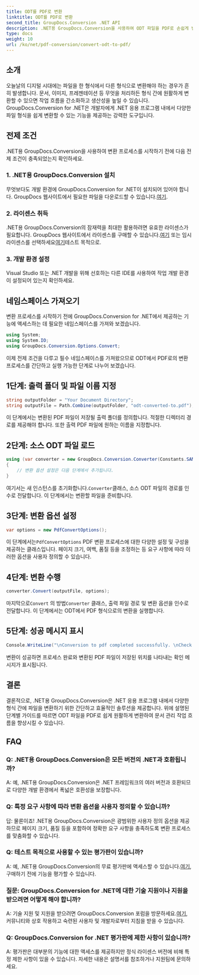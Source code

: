```yaml
---
title: ODT를 PDF로 변환
linktitle: ODT를 PDF로 변환
second_title: GroupDocs.Conversion .NET API
description: .NET용 GroupDocs.Conversion을 사용하여 ODT 파일을 PDF로 손쉽게 변환하세요. 문서 관리 워크플로우를 쉽게 간소화하세요.
type: docs
weight: 10
url: /ko/net/pdf-conversion/convert-odt-to-pdf/
---
```

## 소개
오늘날의 디지털 시대에는 파일을 한 형식에서 다른 형식으로 변환해야 하는 경우가 흔히 발생합니다. 문서, 이미지, 프레젠테이션 등 무엇을 처리하든 형식 간에 원활하게 변환할 수 있으면 작업 흐름을 간소화하고 생산성을 높일 수 있습니다. GroupDocs.Conversion for .NET은 개발자에게 .NET 응용 프로그램 내에서 다양한 파일 형식을 쉽게 변환할 수 있는 기능을 제공하는 강력한 도구입니다.
## 전제 조건
.NET용 GroupDocs.Conversion을 사용하여 변환 프로세스를 시작하기 전에 다음 전제 조건이 충족되었는지 확인하세요.
### 1. .NET용 GroupDocs.Conversion 설치
무엇보다도 개발 환경에 GroupDocs.Conversion for .NET이 설치되어 있어야 합니다. GroupDocs 웹사이트에서 필요한 파일을 다운로드할 수 있습니다.[여기](https://releases.groupdocs.com/conversion/net/).
### 2. 라이센스 취득
 .NET용 GroupDocs.Conversion의 잠재력을 최대한 활용하려면 유효한 라이센스가 필요합니다. GroupDocs 웹사이트에서 라이센스를 구매할 수 있습니다.[여기](https://purchase.groupdocs.com/buy) 또는 임시 라이센스를 선택하세요[여기](https://purchase.groupdocs.com/temporary-license/)테스트 목적으로.
### 3. 개발 환경 설정
Visual Studio 또는 .NET 개발을 위해 선호하는 다른 IDE를 사용하여 작업 개발 환경이 설정되어 있는지 확인하세요.

## 네임스페이스 가져오기
변환 프로세스를 시작하기 전에 GroupDocs.Conversion for .NET에서 제공하는 기능에 액세스하는 데 필요한 네임스페이스를 가져와 보겠습니다.
```csharp
using System;
using System.IO;
using GroupDocs.Conversion.Options.Convert;
```

이제 전제 조건을 다루고 필수 네임스페이스를 가져왔으므로 ODT에서 PDF로의 변환 프로세스를 간단하고 실행 가능한 단계로 나누어 보겠습니다.
## 1단계: 출력 폴더 및 파일 이름 지정
```csharp
string outputFolder = "Your Document Directory";
string outputFile = Path.Combine(outputFolder, "odt-converted-to.pdf");
```
이 단계에서는 변환된 PDF 파일이 저장될 출력 폴더를 정의합니다. 적절한 디렉터리 경로를 제공해야 합니다. 또한 출력 PDF 파일에 원하는 이름을 지정합니다.
## 2단계: 소스 ODT 파일 로드
```csharp
using (var converter = new GroupDocs.Conversion.Converter(Constants.SAMPLE_ODT))
{
    // 변환 옵션 설정은 다음 단계에서 추가됩니다.
}
```
 여기서는 새 인스턴스를 초기화합니다.`Converter`클래스, 소스 ODT 파일의 경로를 인수로 전달합니다. 이 단계에서는 변환할 파일을 준비합니다.
## 3단계: 변환 옵션 설정
```csharp
var options = new PdfConvertOptions();
```
 이 단계에서는`PdfConvertOptions` PDF 변환 프로세스에 대한 다양한 설정 및 구성을 제공하는 클래스입니다. 페이지 크기, 여백, 품질 등을 조정하는 등 요구 사항에 따라 이러한 옵션을 사용자 정의할 수 있습니다.
## 4단계: 변환 수행
```csharp
converter.Convert(outputFile, options);
```
 마지막으로`Convert` 의 방법`Converter` 클래스, 출력 파일 경로 및 변환 옵션을 인수로 전달합니다. 이 단계에서는 ODT에서 PDF 형식으로의 변환을 실행합니다.
## 5단계: 성공 메시지 표시
```csharp
Console.WriteLine("\nConversion to pdf completed successfully. \nCheck output in {0}", outputFolder);
```
변환이 성공하면 프로세스 완료와 변환된 PDF 파일이 저장된 위치를 나타내는 확인 메시지가 표시됩니다.

## 결론
결론적으로, .NET용 GroupDocs.Conversion은 .NET 응용 프로그램 내에서 다양한 형식 간에 파일을 변환하기 위한 간단하고 효율적인 솔루션을 제공합니다. 위에 설명된 단계별 가이드를 따르면 ODT 파일을 PDF로 쉽게 원활하게 변환하여 문서 관리 작업 흐름을 향상시킬 수 있습니다.
## FAQ
### Q: .NET용 GroupDocs.Conversion은 모든 버전의 .NET과 호환됩니까?
A: 예, .NET용 GroupDocs.Conversion은 .NET 프레임워크의 여러 버전과 호환되므로 다양한 개발 환경에서 폭넓은 호환성을 보장합니다.
### Q: 특정 요구 사항에 따라 변환 옵션을 사용자 정의할 수 있습니까?
답: 물론이죠! .NET용 GroupDocs.Conversion은 광범위한 사용자 정의 옵션을 제공하므로 페이지 크기, 품질 등을 포함하여 정확한 요구 사항을 충족하도록 변환 프로세스를 맞춤화할 수 있습니다.
### Q: 테스트 목적으로 사용할 수 있는 평가판이 있습니까?
 A: 예, .NET용 GroupDocs.Conversion의 무료 평가판에 액세스할 수 있습니다.[여기](https://releases.groupdocs.com/), 구매하기 전에 기능을 평가할 수 있습니다.
### 질문: GroupDocs.Conversion for .NET에 대한 기술 지원이나 지원을 받으려면 어떻게 해야 합니까?
 A: 기술 지원 및 지원을 받으려면 GroupDocs.Conversion 포럼을 방문하세요.[여기](https://forum.groupdocs.com/c/conversion/11), 커뮤니티와 상호 작용하고 숙련된 사용자 및 개발자로부터 지침을 받을 수 있습니다.
### Q: GroupDocs.Conversion for .NET 평가판에 제한 사항이 있습니까?
A: 평가판은 대부분의 기능에 대한 액세스를 제공하지만 정식 라이센스 버전에 비해 특정 제한 사항이 있을 수 있습니다. 자세한 내용은 설명서를 참조하거나 지원팀에 문의하세요.